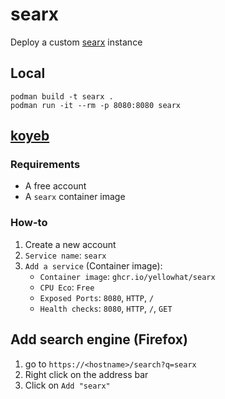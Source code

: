 # searx

Deploy a custom [searx](https://searx.github.io/searx) instance

## Local

```console
podman build -t searx .
podman run -it --rm -p 8080:8080 searx
```

## [koyeb](https://koyeb.com)

### Requirements

* A free account
* A `searx` container image

### How-to

1. Create a new account
2. `Service name`: `searx`
3. `Add a service` (Container image):
    * `Container image`: `ghcr.io/yellowhat/searx`
    * `CPU Eco`: `Free`
    * `Exposed Ports`: `8080`, `HTTP`, `/`
    * `Health checks`: `8080`, `HTTP`, `/`, `GET`

## Add search engine (Firefox)

1. go to `https://<hostname>/search?q=searx`
2. Right click on the address bar
3. Click on `Add "searx"`
